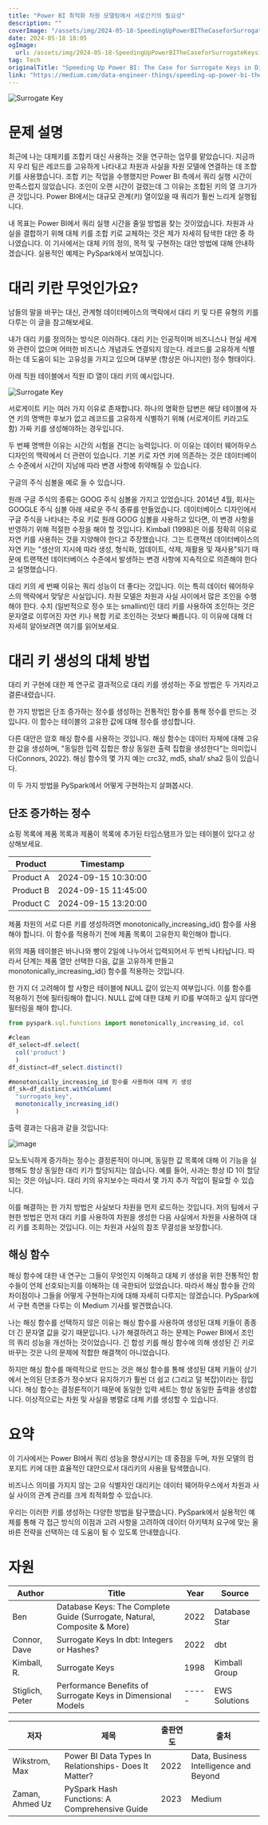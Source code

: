 ```yaml
---
title: "Power BI 최적화 차원 모델링에서 서로간키의 필요성"
description: ""
coverImage: "/assets/img/2024-05-18-SpeedingUpPowerBITheCaseforSurrogateKeysinDimensionalModeling_0.png"
date: 2024-05-18 18:05
ogImage:
  url: /assets/img/2024-05-18-SpeedingUpPowerBITheCaseforSurrogateKeysinDimensionalModeling_0.png
tag: Tech
originalTitle: "Speeding Up Power BI: The Case for Surrogate Keys in Dimensional Modeling"
link: "https://medium.com/data-engineer-things/speeding-up-power-bi-the-case-for-surrogate-keys-in-dimensional-modeling-2a6d060a0ab7"
---
```


![Surrogate Key](/assets/img/2024-05-18-SpeedingUpPowerBITheCaseforSurrogateKeysinDimensionalModeling_0.png)

# 문제 설명

최근에 나는 대체키를 조합키 대신 사용하는 것을 연구하는 업무를 맡았습니다. 지금까지 우리 팀은 레코드를 고유하게 나타내고 차원과 사실을 차원 모델에 연결하는 데 조합 키를 사용했습니다. 조합 키는 작업을 수행했지만 Power BI 측에서 쿼리 실행 시간이 만족스럽지 않았습니다. 조인이 오랜 시간이 걸렸는데 그 이유는 조합된 키의 열 크기가 큰 것입니다. Power BI에서는 대규모 관계(키) 열이있을 때 쿼리가 훨씬 느리게 실행됩니다.

내 목표는 Power BI에서 쿼리 실행 시간을 줄일 방법을 찾는 것이었습니다. 차원과 사실을 결합하기 위해 대체 키를 조합 키로 교체하는 것은 제가 자세히 탐색한 대안 중 하나였습니다. 이 기사에서는 대체 키의 정의, 목적 및 구현하는 대안 방법에 대해 안내하겠습니다. 실용적인 예제는 PySpark에서 보여집니다.

<div class="content-ad"></div>

# 대리 키란 무엇인가요?

남들의 말을 바꾸는 대신, 관계형 데이터베이스의 맥락에서 대리 키 및 다른 유형의 키를 다루는 이 글을 참고해보세요.

내가 대리 키를 정의하는 방식은 이러하다. 대리 키는 인공적이며 비즈니스나 현실 세계와 관련이 없으며 어떠한 비즈니스 개념과도 연결되지 않는다. 레코드를 고유하게 식별하는 데 도움이 되는 고유성을 가지고 있으며 대부분 (항상은 아니지만) 정수 형태이다.

아래 직원 테이블에서 직원 ID 열이 대리 키의 예시입니다.

<div class="content-ad"></div>

![Surrogate Key](/assets/img/2024-05-18-SpeedingUpPowerBITheCaseforSurrogateKeysinDimensionalModeling_1.png)

서로게이트 키는 여러 가지 이유로 존재합니다. 하나의 명확한 답변은 해당 테이블에 자연 키의 명백한 후보가 없고 레코드를 고유하게 식별하기 위해 (서로게이트 키라고도 함) 가짜 키를 생성해야하는 경우입니다.

두 번째 명백한 이유는 시간의 시험을 견디는 능력입니다. 이 이유는 데이터 웨어하우스 디자인의 맥락에서 더 관련이 있습니다. 기본 키로 자연 키에 의존하는 것은 데이터베이스 수준에서 시간이 지남에 따라 변경 사항에 취약해질 수 있습니다.

구글의 주식 심볼을 예로 들 수 있습니다.

<div class="content-ad"></div>

원래 구글 주식의 종류는 GOOG 주식 심볼을 가지고 있었습니다. 2014년 4월, 회사는 GOOGLE 주식 심볼 아래 새로운 주식 종류를 만들었습니다. 데이터베이스 디자인에서 구글 주식을 나타내는 주요 키로 원래 GOOG 심볼을 사용하고 있다면, 이 변경 사항을 반영하기 위해 적절한 수정을 해야 할 것입니다. Kimball (1998)은 이를 정확히 이유로 자연 키를 사용하는 것을 지양해야 한다고 주장했습니다. 그는 트랜잭션 데이터베이스의 자연 키는 "생산의 지시에 따라 생성, 형식화, 업데이트, 삭제, 재활용 및 재사용"되기 때문에 트랜잭션 데이터베이스 수준에서 발생하는 변경 사항에 지속적으로 의존해야 한다고 설명했습니다.

대리 키의 세 번째 이유는 쿼리 성능이 더 좋다는 것입니다. 이는 특히 데이터 웨어하우스의 맥락에서 맞닿은 사실입니다. 차원 모델은 차원과 사실 사이에서 많은 조인을 수행해야 한다. 수치 (일반적으로 정수 또는 smallint)인 대리 키를 사용하여 조인하는 것은 문자열로 이루어진 자연 키나 복합 키로 조인하는 것보다 빠릅니다. 이 이유에 대해 더 자세히 알아보려면 여기를 읽어보세요.

# 대리 키 생성의 대체 방법

대리 키 구현에 대한 제 연구로 결과적으로 대리 키를 생성하는 주요 방법은 두 가지라고 결론내렸습니다.

<div class="content-ad"></div>

한 가지 방법은 단조 증가하는 정수를 생성하는 전통적인 함수를 통해 정수를 만드는 것입니다. 이 함수는 테이블의 고유한 값에 대해 정수를 생성합니다.

다른 대안은 암호 해싱 함수를 사용하는 것입니다. 해싱 함수는 데이터 자체에 대해 고유한 값을 생성하며, "동일한 입력 집합은 항상 동일한 출력 집합을 생성한다"는 의미입니다(Connors, 2022). 해싱 함수의 몇 가지 예는 crc32, md5, sha1/ sha2 등이 있습니다.

이 두 가지 방법을 PySpark에서 어떻게 구현하는지 살펴봅시다.

## 단조 증가하는 정수

<div class="content-ad"></div>

쇼핑 목록에 제품 목록과 제품이 목록에 추가된 타임스탬프가 있는 테이블이 있다고 상상해보세요.

| Product   | Timestamp           |
| --------- | ------------------- |
| Product A | 2024-09-15 10:30:00 |
| Product B | 2024-09-15 11:45:00 |
| Product C | 2024-09-15 13:20:00 |

제품 차원의 서로 다른 키를 생성하려면 monotonically_increasing_id() 함수를 사용해야 합니다. 이 함수를 적용하기 전에 제품 목록이 고유한지 확인해야 합니다.

<div class="content-ad"></div>

위의 제품 테이블은 바나나와 빵이 2일에 나누어서 입력되어서 두 번씩 나타납니다. 따라서 단계는 제품 열만 선택한 다음, 값을 고유하게 만들고 monotonically_increasing_id() 함수를 적용하는 것입니다.

한 가지 더 고려해야 할 사항은 테이블에 NULL 값이 있는지 여부입니다. 이를 함수를 적용하기 전에 필터링해야 합니다. NULL 값에 대한 대체 키 ID를 부여하고 싶지 않다면 필터링을 해야 합니다.

```js
from pyspark.sql.functions import monotonically_increasing_id, col

#clean
df_select=df.select(
  col('product')
  )
df_distinct=df_select.distinct()

#monotonically_increasing_id 함수를 사용하여 대체 키 생성
df_sk=df_distinct.withColumn(
  "surrogate_key",
  monotonically_increasing_id()
  )
```

출력 결과는 다음과 같을 것입니다:

<div class="content-ad"></div>

![image](/assets/img/2024-05-18-SpeedingUpPowerBITheCaseforSurrogateKeysinDimensionalModeling_3.png)

모노토닉하게 증가하는 정수는 결정론적이 아니며, 동일한 값 목록에 대해 이 기능을 실행해도 항상 동일한 대리 키가 할당되지는 않습니다. 예를 들어, 사과는 항상 ID 1이 할당되는 것은 아닙니다. 대리 키의 유지보수는 따라서 몇 가지 추가 작업이 필요할 수 있습니다.

이를 해결하는 한 가지 방법은 사실보다 차원을 먼저 로드하는 것입니다. 저의 팀에서 구현한 방법은 먼저 대리 키를 사용하여 차원을 생성한 다음 사실에서 차원을 사용하여 대리 키를 조회하는 것입니다. 이는 차원과 사실의 참조 무결성을 보장합니다.

## 해싱 함수

<div class="content-ad"></div>

해싱 함수에 대한 내 연구는 그들이 무엇인지 이해하고 대체 키 생성을 위한 전통적인 함수들이 언제 선호되는지를 이해하는 데 국한되어 있었습니다. 따라서 해싱 함수들 간의 차이점이나 그들을 어떻게 구현하는지에 대해 자세히 다루지는 않겠습니다. PySpark에서 구현 측면을 다루는 이 Medium 기사를 발견했습니다.

나는 해싱 함수를 선택하지 않은 이유는 해싱 함수를 사용하여 생성된 대체 키들이 종종 더 긴 문자열 값을 갖기 때문입니다. 나가 해결하려고 하는 문제는 Power BI에서 조인의 쿼리 성능을 개선하는 것이었습니다. 긴 합성 키를 해싱 함수에 의해 생성된 긴 키로 바꾸는 것은 나의 문제에 적합한 해결책이 아니었습니다.

하지만 해싱 함수를 매력적으로 만드는 것은 해싱 함수를 통해 생성된 대체 키들이 상기에서 논의된 단조증가 정수보다 유지하기가 훨씬 더 쉽고 (그리고 덜 복잡)이라는 점입니다. 해싱 함수는 결정론적이기 때문에 동일한 입력 세트는 항상 동일한 출력을 생성합니다. 이상적으로는 차원 및 사실을 병렬로 대체 키를 생성할 수 있습니다.

# 요약

<div class="content-ad"></div>

이 기사에서는 Power BI에서 쿼리 성능을 향상시키는 데 중점을 두며, 차원 모델의 컴포지트 키에 대한 효율적인 대안으로서 대리키의 사용을 탐색했습니다.

비즈니스 의미를 가지지 않는 고유 식별자인 대리키는 데이터 웨어하우스에서 차원과 사실 사이의 관계 관리를 크게 최적화할 수 있습니다.

우리는 이러한 키를 생성하는 다양한 방법을 탐구했습니다. PySpark에서 실용적인 예제를 통해 각 접근 방식의 이점과 고려 사항을 고려하여 데이터 아키텍처 요구에 맞는 올바른 전략을 선택하는 데 도움이 될 수 있도록 안내했습니다.

# 자원

<div class="content-ad"></div>

| Author          | Title                                                                    | Year  | Source        |
| --------------- | ------------------------------------------------------------------------ | ----- | ------------- |
| Ben             | Database Keys: The Complete Guide (Surrogate, Natural, Composite & More) | 2022  | Database Star |
| Connor, Dave    | Surrogate Keys In dbt: Integers or Hashes?                               | 2022  | dbt           |
| Kimball, R.     | Surrogate Keys                                                           | 1998  | Kimball Group |
| Stiglich, Peter | Performance Benefits of Surrogate Keys in Dimensional Models             | ----- | EWS Solutions |

<div class="content-ad"></div>

| 저자            | 제목                                                  | 출판연도 | 출처                                   |
| --------------- | ----------------------------------------------------- | -------- | -------------------------------------- |
| Wikstrom, Max   | Power BI Data Types In Relationships- Does It Matter? | 2022     | Data, Business Intelligence and Beyond |
| Zaman, Ahmed Uz | PySpark Hash Functions: A Comprehensive Guide         | 2023     | Medium                                 |
